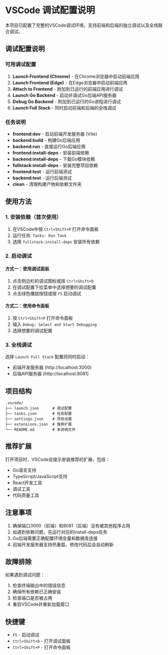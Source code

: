 # VSCode 调试配置说明

本项目已配置了完整的VSCode调试环境，支持前端和后端的独立调试以及全栈联合调试。

## 调试配置说明

### 可用调试配置

1. **Launch Frontend (Chrome)** - 在Chrome浏览器中启动前端应用
2. **Launch Frontend (Edge)** - 在Edge浏览器中启动前端应用
3. **Attach to Frontend** - 附加到已运行的前端应用进行调试
4. **Launch Go Backend** - 启动并调试Go后端API服务器
5. **Debug Go Backend** - 附加到已运行的Go进程进行调试
6. **Launch Full Stack** - 同时启动前端和后端的全栈调试

### 任务说明

- **frontend:dev** - 启动前端开发服务器 (Vite)
- **backend:build** - 构建Go后端应用
- **backend:run** - 直接运行Go后端应用
- **frontend:install-deps** - 安装前端依赖
- **backend:install-deps** - 下载Go模块依赖
- **fullstack:install-deps** - 安装完整项目依赖
- **frontend:test** - 运行前端测试
- **backend:test** - 运行后端测试
- **clean** - 清理构建产物和依赖文件夹

## 使用方法

### 1. 安装依赖（首次使用）
1. 在VSCode中按 `Ctrl+Shift+P` 打开命令面板
2. 运行任务: `Tasks: Run Task`
3. 选择 `fullstack:install-deps` 安装所有依赖

### 2. 启动调试

#### 方式一：使用调试面板
1. 点击侧边栏的调试图标或按 `Ctrl+Shift+D`
2. 在调试配置下拉菜单中选择想要的调试配置
3. 点击绿色播放按钮或按 `F5` 启动调试

#### 方式二：使用命令面板
1. 按 `Ctrl+Shift+P` 打开命令面板
2. 输入 `Debug: Select and Start Debugging`
3. 选择想要的调试配置

### 3. 全栈调试
选择 `Launch Full Stack` 配置将同时启动：
- 前端开发服务器 (http://localhost:3000)
- 后端API服务器 (http://localhost:8081)

## 项目结构

```
.vscode/
├── launch.json      # 调试配置
├── tasks.json       # 任务配置
├── settings.json    # 项目设置
├── extensions.json  # 推荐扩展
└── README.md        # 本说明文件
```

## 推荐扩展

打开项目时，VSCode会提示安装推荐的扩展，包括：
- Go语言支持
- TypeScript/JavaScript支持
- React开发工具
- 调试工具
- 代码质量工具

## 注意事项

1. 确保端口3000（前端）和8081（后端）没有被其他程序占用
2. 如遇到依赖问题，先运行对应的install-deps任务
3. Go后端需要正确配置环境变量和数据库连接
4. 前端开发服务器支持热重载，修改代码后会自动刷新

## 故障排除

如果遇到调试问题：
1. 检查终端输出中的错误信息
2. 确保所有依赖已正确安装
3. 检查端口是否被占用
4. 重启VSCode并重新加载窗口

## 快捷键

- `F5` - 启动调试
- `Ctrl+Shift+D` - 打开调试面板
- `Ctrl+Shift+P` - 打开命令面板

